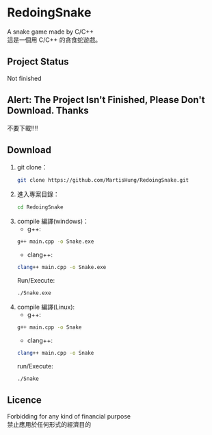 # RedoingSnake
A snake game made by C/C++  
這是一個用 C/C++ 的貪食蛇遊戲。

## Project Status
Not finished

## Alert: The Project Isn't Finished, Please Don't Download. Thanks  
不要下載!!!!

## Download

1. git clone：
    ```sh
    git clone https://github.com/MartisHung/RedoingSnake.git
    ```
2. 進入專案目錄：
    ```sh
    cd RedoingSnake
    ```
3. compile 編譯(windows)：  
    - g++:
    ```sh
    g++ main.cpp -o Snake.exe
    ```
    - clang++:
    ```sh
    clang++ main.cpp -o Snake.exe
    ```
    Run/Execute:
    ```sh
    ./Snake.exe
    ```
4. compile 編譯(Linux):  
    - g++:
    ```sh
    g++ main.cpp -o Snake
    ```
    - clang++:
    ```sh
    clang++ main.cpp -o Snake
    ```
    run/Execute:
    ```sh
    ./Snake
    ```

## Licence
Forbidding for any kind of financial purpose  
禁止應用於任何形式的經濟目的
